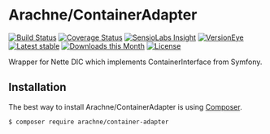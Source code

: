 Arachne/ContainerAdapter
====

[![Build Status](https://img.shields.io/travis/Arachne/ContainerAdapter/master.svg?style=flat-square)](https://travis-ci.org/Arachne/ContainerAdapter/branches)
[![Coverage Status](https://img.shields.io/coveralls/Arachne/ContainerAdapter/master.svg?style=flat-square)](https://coveralls.io/github/Arachne/ContainerAdapter?branch=master)
[![SensioLabs Insight](https://img.shields.io/sensiolabs/i/9e1037a5-e5da-48b2-b6fe-492024702237.svg?style=flat-square)](https://insight.sensiolabs.com/projects/9e1037a5-e5da-48b2-b6fe-492024702237)
[![VersionEye](https://img.shields.io/versioneye/d/php/arachne:container-adapter.svg?style=flat-square)](https://www.versioneye.com/php/arachne:container-adapter)
[![Latest stable](https://img.shields.io/packagist/v/arachne/container-adapter.svg?style=flat-square)](https://packagist.org/packages/arachne/container-adapter)
[![Downloads this Month](https://img.shields.io/packagist/dm/arachne/container-adapter.svg?style=flat-square)](https://packagist.org/packages/arachne/container-adapter)
[![License](https://img.shields.io/badge/license-MIT-blue.svg?style=flat-square)](https://github.com/Arachne/ContainerAdapter/blob/master/license.md)

Wrapper for Nette DIC which implements ContainerInterface from Symfony.

Installation
----

The best way to install Arachne/ContainerAdapter is using [Composer](http://getcomposer.org/).

```sh
$ composer require arachne/container-adapter
```
